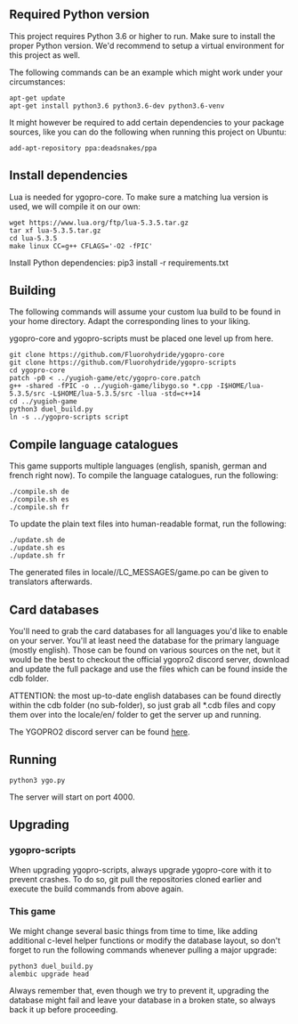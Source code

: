 ## Required Python version

This project requires Python 3.6 or higher to run. Make sure to install the proper Python version. We'd recommend to setup a virtual environment for this project as well.

The following commands can be an example which might work under your circumstances:

    apt-get update
    apt-get install python3.6 python3.6-dev python3.6-venv

It might however be required to add certain dependencies to your package sources, like you can do the following when running this project on Ubuntu:

    add-apt-repository ppa:deadsnakes/ppa

## Install dependencies
Lua is needed for ygopro-core. To make sure a matching lua version is used, we will compile it on our own:

    wget https://www.lua.org/ftp/lua-5.3.5.tar.gz
    tar xf lua-5.3.5.tar.gz
    cd lua-5.3.5
    make linux CC=g++ CFLAGS='-O2 -fPIC'

Install Python dependencies:
    pip3 install -r requirements.txt

## Building

The following commands will assume your custom lua build to be found in your home directory. Adapt the corresponding lines to your liking.

ygopro-core and ygopro-scripts must be placed one level up from here.

```
git clone https://github.com/Fluorohydride/ygopro-core
git clone https://github.com/Fluorohydride/ygopro-scripts
cd ygopro-core
patch -p0 < ../yugioh-game/etc/ygopro-core.patch
g++ -shared -fPIC -o ../yugioh-game/libygo.so *.cpp -I$HOME/lua-5.3.5/src -L$HOME/lua-5.3.5/src -llua -std=c++14
cd ../yugioh-game
python3 duel_build.py
ln -s ../ygopro-scripts script
```

## Compile language catalogues
This game supports multiple languages (english, spanish, german and french right now).
To compile the language catalogues, run the following:
```
./compile.sh de
./compile.sh es
./compile.sh fr
```

To update the plain text files into human-readable format, run the following:
```
./update.sh de
./update.sh es
./update.sh fr
```
The generated files in locale/<language code>/LC_MESSAGES/game.po can be given to translators afterwards.

## Card databases

You'll need to grab the card databases for all languages you'd like to enable on your server. You'll at least need the database for the primary language (mostly english).
Those can be found on various sources on the net, but it would be the best to checkout the official ygopro2 discord server, download and update the full package and use the files which can be found inside the cdb folder.

ATTENTION: the most up-to-date english databases can be found directly within the cdb folder (no sub-folder), so just grab all *.cdb files and copy them over into the locale/en/ folder to get the server up and running.

The YGOPRO2 discord server can be found [here](https://discordapp.com/invite/8S5KcMJ).

## Running
```
python3 ygo.py
```
The server will start on port 4000.

## Upgrading

### ygopro-scripts

When upgrading ygopro-scripts, always upgrade ygopro-core with it to prevent crashes. To do so, git pull the repositories cloned earlier and execute the build commands from above again.

### This game

We might change several basic things from time to time, like adding additional c-level helper functions or modify the database layout, so don't forget to run the following commands whenever pulling a major upgrade:
```
python3 duel_build.py
alembic upgrade head
```
Always remember that, even though we try to prevent it, upgrading the database might fail and leave your database in a broken state, so always back it up before proceeding.
